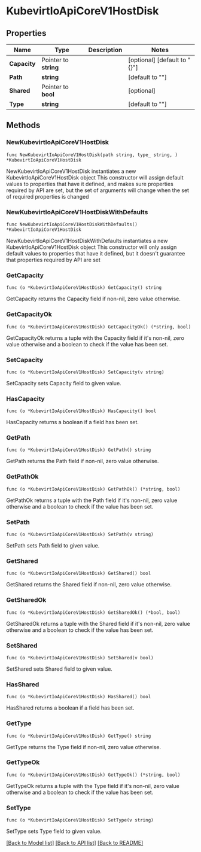 # KubevirtIoApiCoreV1HostDisk

## Properties

Name | Type | Description | Notes
------------ | ------------- | ------------- | -------------
**Capacity** | Pointer to **string** |  | [optional] [default to "{}"]
**Path** | **string** |  | [default to ""]
**Shared** | Pointer to **bool** |  | [optional] 
**Type** | **string** |  | [default to ""]

## Methods

### NewKubevirtIoApiCoreV1HostDisk

`func NewKubevirtIoApiCoreV1HostDisk(path string, type_ string, ) *KubevirtIoApiCoreV1HostDisk`

NewKubevirtIoApiCoreV1HostDisk instantiates a new KubevirtIoApiCoreV1HostDisk object
This constructor will assign default values to properties that have it defined,
and makes sure properties required by API are set, but the set of arguments
will change when the set of required properties is changed

### NewKubevirtIoApiCoreV1HostDiskWithDefaults

`func NewKubevirtIoApiCoreV1HostDiskWithDefaults() *KubevirtIoApiCoreV1HostDisk`

NewKubevirtIoApiCoreV1HostDiskWithDefaults instantiates a new KubevirtIoApiCoreV1HostDisk object
This constructor will only assign default values to properties that have it defined,
but it doesn't guarantee that properties required by API are set

### GetCapacity

`func (o *KubevirtIoApiCoreV1HostDisk) GetCapacity() string`

GetCapacity returns the Capacity field if non-nil, zero value otherwise.

### GetCapacityOk

`func (o *KubevirtIoApiCoreV1HostDisk) GetCapacityOk() (*string, bool)`

GetCapacityOk returns a tuple with the Capacity field if it's non-nil, zero value otherwise
and a boolean to check if the value has been set.

### SetCapacity

`func (o *KubevirtIoApiCoreV1HostDisk) SetCapacity(v string)`

SetCapacity sets Capacity field to given value.

### HasCapacity

`func (o *KubevirtIoApiCoreV1HostDisk) HasCapacity() bool`

HasCapacity returns a boolean if a field has been set.

### GetPath

`func (o *KubevirtIoApiCoreV1HostDisk) GetPath() string`

GetPath returns the Path field if non-nil, zero value otherwise.

### GetPathOk

`func (o *KubevirtIoApiCoreV1HostDisk) GetPathOk() (*string, bool)`

GetPathOk returns a tuple with the Path field if it's non-nil, zero value otherwise
and a boolean to check if the value has been set.

### SetPath

`func (o *KubevirtIoApiCoreV1HostDisk) SetPath(v string)`

SetPath sets Path field to given value.


### GetShared

`func (o *KubevirtIoApiCoreV1HostDisk) GetShared() bool`

GetShared returns the Shared field if non-nil, zero value otherwise.

### GetSharedOk

`func (o *KubevirtIoApiCoreV1HostDisk) GetSharedOk() (*bool, bool)`

GetSharedOk returns a tuple with the Shared field if it's non-nil, zero value otherwise
and a boolean to check if the value has been set.

### SetShared

`func (o *KubevirtIoApiCoreV1HostDisk) SetShared(v bool)`

SetShared sets Shared field to given value.

### HasShared

`func (o *KubevirtIoApiCoreV1HostDisk) HasShared() bool`

HasShared returns a boolean if a field has been set.

### GetType

`func (o *KubevirtIoApiCoreV1HostDisk) GetType() string`

GetType returns the Type field if non-nil, zero value otherwise.

### GetTypeOk

`func (o *KubevirtIoApiCoreV1HostDisk) GetTypeOk() (*string, bool)`

GetTypeOk returns a tuple with the Type field if it's non-nil, zero value otherwise
and a boolean to check if the value has been set.

### SetType

`func (o *KubevirtIoApiCoreV1HostDisk) SetType(v string)`

SetType sets Type field to given value.



[[Back to Model list]](../README.md#documentation-for-models) [[Back to API list]](../README.md#documentation-for-api-endpoints) [[Back to README]](../README.md)


